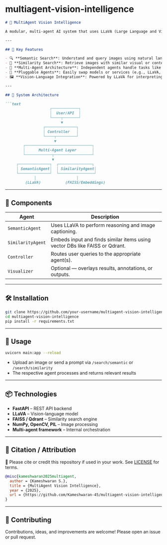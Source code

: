 # multiagent-vision-intelligence


````markdown
# 🧠 MultiAgent Vision Intelligence

A modular, multi-agent AI system that uses LLaVA (Large Language and Vision Assistant) to process images for **semantic understanding** and **similarity-based retrieval**. This project combines the strengths of vision-language models with autonomous agents to create a scalable, intelligent annotation and search engine.

---

## 🚀 Key Features

- 🔍 **Semantic Search**: Understand and query images using natural language prompts.
- 🔗 **Similarity Search**: Retrieve images with similar visual or contextual features.
- 🤖 **Multi-Agent Architecture**: Independent agents handle tasks like embedding, querying, indexing, and reasoning.
- 🧩 **Pluggable Agents**: Easily swap models or services (e.g., LLaVA, FAISS, OpenAI, etc.)
- 🖼️ **Vision-Language Integration**: Powered by LLaVA for interpreting image content using LLMs.

---

## 🧬 System Architecture

```text
                    ┌────────────┐
                    │  User/API  │
                    └────┬───────┘
                         ▼
                 ┌──────────────┐
                 │ Controller   │
                 └────┬─────────┘
                      ▼
        ┌──────────────────────────────┐
        │      Multi-Agent Layer       │
        └────────────┬─────────────────┘
                     ▼
     ┌──────────────┐  ┌───────────────┐
     │ SemanticAgent│  │ SimilarityAgent│
     └──────────────┘  └────────────────┘
             │                  │
         (LLaVA)           (FAISS/Embeddings)
````

---

## 🧱 Components

| Agent             | Description                                                                 |
| ----------------- | --------------------------------------------------------------------------- |
| `SemanticAgent`   | Uses LLaVA to perform reasoning and image captioning.                       |
| `SimilarityAgent` | Embeds input and finds similar items using vector DBs like FAISS or Qdrant. |
| `Controller`      | Routes user queries to the appropriate agent(s).                            |
| `Visualizer`      | Optional — overlays results, annotations, or outputs.                       |

---

## 🛠 Installation

```bash
git clone https://github.com/your-username/multiagent-vision-intelligence.git
cd multiagent-vision-intelligence
pip install -r requirements.txt
```

---

## 🧪 Usage

```bash
uvicorn main:app --reload
```

* Upload an image or send a prompt via `/search/semantic` or `/search/similarity`
* The respective agent processes and returns relevant results

---

## 📦 Technologies

* **FastAPI** – REST API backend
* **LLaVA** – Vision-language model
* **FAISS / Qdrant** – Similarity search engine
* **NumPy, OpenCV, PIL** – Image processing
* **Multi-agent framework** – Internal orchestration

---

## 📝 Citation / Attribution

📌 Please cite or credit this repository if used in your work. See [LICENSE](LICENSE) for terms.

```bibtex
@misc{kameshwaran2025multiagent,
  author = {Kameshwaran S.},
  title = {MultiAgent Vision Intelligence},
  year = {2025},
  url = {https://github.com/Kameshwaran-45/multiagent-vision-intelligence}
}
```

---

## 🤝 Contributing

Contributions, ideas, and improvements are welcome!
Please open an issue or pull request.
